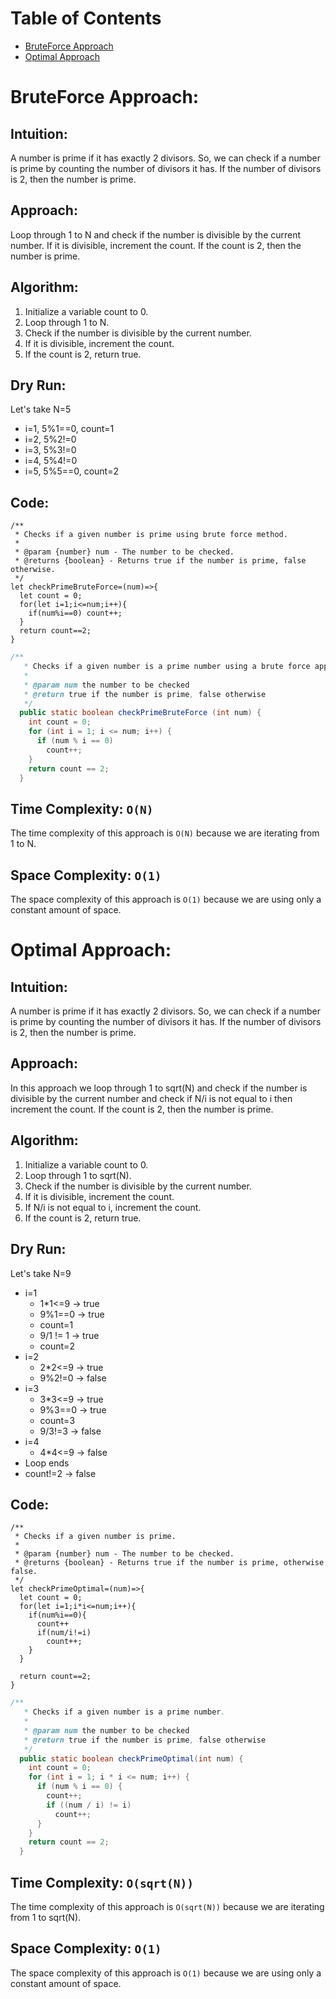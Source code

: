 # []()

# Table of Contents

- [BruteForce Approach](#BruteForce-Approach)
- [Optimal Approach](#Optimal-Approach)


# BruteForce Approach:

## Intuition:
A number is prime if it has exactly 2 divisors. So, we can check if a number is prime by counting the number of divisors it has. If the number of divisors is 2, then the number is prime.

## Approach:
Loop through 1 to N and check if the number is divisible by the current number. If it is divisible, increment the count. If the count is 2, then the number is prime.

## Algorithm:
1. Initialize a variable count to 0.
2. Loop through 1 to N.
3. Check if the number is divisible by the current number.
4. If it is divisible, increment the count.
5. If the count is 2, return true.

## Dry Run:
Let's take N=5
- i=1, 5%1==0, count=1
- i=2, 5%2!=0
- i=3, 5%3!=0
- i=4, 5%4!=0
- i=5, 5%5==0, count=2

## Code:

```JS
/**
 * Checks if a given number is prime using brute force method.
 *
 * @param {number} num - The number to be checked.
 * @returns {boolean} - Returns true if the number is prime, false otherwise.
 */
let checkPrimeBruteForce=(num)=>{
  let count = 0;
  for(let i=1;i<=num;i++){
    if(num%i==0) count++;
  }
  return count==2;
}
```

```Java
/**
   * Checks if a given number is a prime number using a brute force approach.
   *
   * @param num the number to be checked
   * @return true if the number is prime, false otherwise
   */
  public static boolean checkPrimeBruteForce (int num) {
    int count = 0;
    for (int i = 1; i <= num; i++) {
      if (num % i == 0)
        count++;
    }
    return count == 2;
  }
```

## Time Complexity: `O(N)`
The time complexity of this approach is `O(N)` because we are iterating from 1 to N.

## Space Complexity: `O(1)`
The space complexity of this approach is `O(1)` because we are using only a constant amount of space.


# Optimal Approach:

## Intuition:
A number is prime if it has exactly 2 divisors. So, we can check if a number is prime by counting the number of divisors it has. If the number of divisors is 2, then the number is prime.

## Approach:
In this approach we loop through 1 to sqrt(N) and check if the number is divisible by the current number and check if N/i is not equal to i then increment the count. If the count is 2, then the number is prime.

## Algorithm:
1. Initialize a variable count to 0.
2. Loop through 1 to sqrt(N).
3. Check if the number is divisible by the current number.
4. If it is divisible, increment the count.
5. If N/i is not equal to i, increment the count.
6. If the count is 2, return true.

## Dry Run:
Let's take N=9
- i=1
  - 1*1<=9 -> true
  - 9%1==0 -> true
  - count=1
  - 9/1 != 1 -> true
  - count=2
- i=2
  - 2*2<=9 -> true
  - 9%2!=0 -> false
- i=3
  - 3*3<=9 -> true
  - 9%3==0 -> true
  - count=3
  - 9/3!=3 -> false
- i=4
  - 4*4<=9 -> false
- Loop ends
- count!=2 -> false

## Code:

```JS
/**
 * Checks if a given number is prime.
 *
 * @param {number} num - The number to be checked.
 * @returns {boolean} - Returns true if the number is prime, otherwise false.
 */
let checkPrimeOptimal=(num)=>{
  let count = 0;
  for(let i=1;i*i<=num;i++){
    if(num%i==0){
      count++
      if(num/i!=i)
        count++;
    }
  }

  return count==2;
}
```

```Java
/**
   * Checks if a given number is a prime number.
   *
   * @param num the number to be checked
   * @return true if the number is prime, false otherwise
   */
  public static boolean checkPrimeOptimal(int num) {
    int count = 0;
    for (int i = 1; i * i <= num; i++) {
      if (num % i == 0) {
        count++;
        if ((num / i) != i)
          count++;
      }
    }
    return count == 2;
  }
```

## Time Complexity: `O(sqrt(N))`
The time complexity of this approach is `O(sqrt(N))` because we are iterating from 1 to sqrt(N).

## Space Complexity: `O(1)`
The space complexity of this approach is `O(1)` because we are using only a constant amount of space.